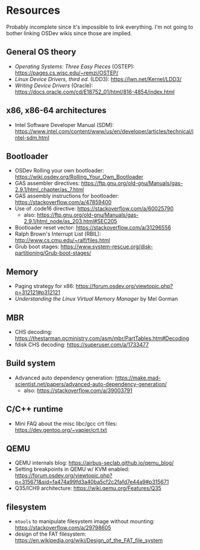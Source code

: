 # Resources
Probably incomplete since it's impossible to link everything. I'm not
going to bother linking OSDev wikis since those are implied.

## General OS theory
- _Operating Systems: Three Easy Pieces_ (OSTEP): https://pages.cs.wisc.edu/~remzi/OSTEP/
- _Linux Device Drivers, third ed._ (LDD3): https://lwn.net/Kernel/LDD3/
- _Writing Device Drivers_ (Oracle): https://docs.oracle.com/cd/E18752_01/html/816-4854/index.html

## x86, x86-64 architectures
- Intel Software Developer Manual (SDM): https://www.intel.com/content/www/us/en/developer/articles/technical/intel-sdm.html

## Bootloader
- OSDev Rolling your own bootloader: https://wiki.osdev.org/Rolling_Your_Own_Bootloader
- GAS assembler directives: https://ftp.gnu.org/old-gnu/Manuals/gas-2.9.1/html_chapter/as_7.html
- GAS assembly instructions for bootloader: https://stackoverflow.com/a/47859400
- Use of .code16 directive: https://stackoverflow.com/a/60025790
  - also: https://ftp.gnu.org/old-gnu/Manuals/gas-2.9.1/html_node/as_203.html#SEC205
- Bootloader reset vector: https://stackoverflow.com/a/31296556
- Ralph Brown's Interrupt List (RBIL): http://www.cs.cmu.edu/~ralf/files.html
- Grub boot stages: https://www.system-rescue.org/disk-partitioning/Grub-boot-stages/

## Memory
- Paging strategy for x86: https://forum.osdev.org/viewtopic.php?p=312121#p312121
- _Understanding the Linux Virtual Memory Manager_ by Mel Gorman

## MBR
- CHS decoding: https://thestarman.pcministry.com/asm/mbr/PartTables.htm#Decoding
- fdisk CHS decoding: https://superuser.com/a/1733477

## Build system
- Advanced auto dependency generation: https://make.mad-scientist.net/papers/advanced-auto-dependency-generation/
  - also: https://stackoverflow.com/a/39003791

## C/C++ runtime
- Mini FAQ about the misc libc/gcc crt files: https://dev.gentoo.org/~vapier/crt.txt

## QEMU
- QEMU internals blog: https://airbus-seclab.github.io/qemu_blog/
- Setting breakpoints in QEMU w/ KVM enabled: https://forum.osdev.org/viewtopic.php?p=315671&sid=fa474a99fd3a40ba5cf2c2fafd7e44a9#p315671
- Q35/ICH9 architecture: https://wiki.qemu.org/Features/Q35

## filesystem
- `mtools` to manipulate filesystem image without mounting: https://stackoverflow.com/a/29798605
- design of the FAT filesystem: https://en.wikipedia.org/wiki/Design_of_the_FAT_file_system
